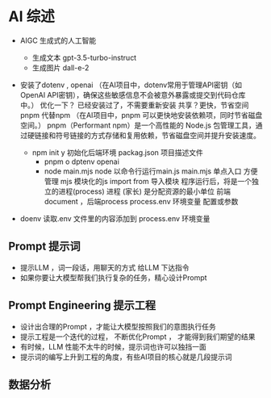 # AI 综述
- AIGC
  生成式的人工智能 
  - 生成文本 gpt-3.5-turbo-instruct
  - 生成图片 dall-e-2

- 安装了dotenv , openai   （在AI项目中，dotenv常用于管理API密钥（如OpenAI API密钥），确保这些敏感信息不会被意外暴露或提交到代码仓库中。）
  优化一下？
  已经安装过了，不需要重新安装
  共享？更快，节省空间
  pnpm 代替npm （在AI项目中，pnpm 可以更快地安装依赖项，同时节省磁盘空间。）
  pnpm（Performant npm）是一个高性能的 Node.js 包管理工具，通过硬链接和符号链接的方式存储和复用依赖，节省磁盘空间并提升安装速度。

  - npm init y
    初始化后端环境 packag.json 项目描述文件
    - pnpm o dptenv openai
    - node main.mjs
      node 以命令行运行main.js
      main.mjs 单点入口 方便管理
      mjs 模块化的js import from 导入模块
      程序运行后，将是一个独立的进程(process)
      进程 (家长) 是分配资源的最小单位
      前端document ，后端process
      process.env 环境变量 配置或参数
- doenv
  读取.env 文件里的内容添加到 process.env 环境变量

## Prompt 提示词
- 提示LLM ，词一段话，用聊天的方式 给LLM 下达指令
- 如果你要让大模型帮我们执行复杂的任务，精心设计Prompt 

## Prompt Engineering 提示工程
- 设计出合理的Prompt ，才能让大模型按照我们的意图执行任务
- 提示工程是一个迭代的过程， 不断优化Prompt ， 才能得到我们期望的结果
- 有时候，LLM 性能不太牛的时候，提示词也许可以独挡一面
- 提示词的编写上升到工程的角度，有些AI项目的核心就是几段提示词

## 数据分析
